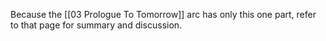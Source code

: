 Because the [[03 Prologue To Tomorrow]] arc has only this one part, refer to that page for summary and discussion.
